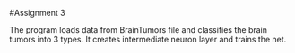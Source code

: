 #Assignment 3

The program loads data from BrainTumors file and classifies the brain tumors into 3 types.
It creates intermediate neuron layer and trains the net.
